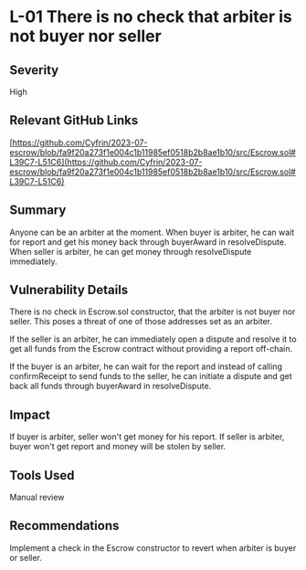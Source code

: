 # L-01 There is no check that arbiter is not buyer nor seller

## Severity

High

## Relevant GitHub Links

[https://github.com/Cyfrin/2023-07-escrow/blob/fa9f20a273f1e004c1b11985ef0518b2b8ae1b10/src/Escrow.sol#L39C7-L51C6](https://github.com/Cyfrin/2023-07-escrow/blob/fa9f20a273f1e004c1b11985ef0518b2b8ae1b10/src/Escrow.sol#L39C7-L51C6)

## Summary

Anyone can be an arbiter at the moment. When buyer is arbiter, he can wait for report and get his money back through buyerAward in resolveDispute. When seller is arbiter, he can get money through resolveDispute immediately.

## Vulnerability Details

There is no check in Escrow.sol constructor, that the arbiter is not buyer nor seller. This poses a threat of one of those addresses set as an arbiter.

If the seller is an arbiter, he can immediately open a dispute and resolve it to get all funds from the Escrow contract without providing a report off-chain.

If the buyer is an arbiter, he can wait for the report and instead of calling confirmReceipt to send funds to the seller, he can initiate a dispute and get back all funds through buyerAward in resolveDispute.

## Impact

If buyer is arbiter, seller won't get money for his report. If seller is arbiter, buyer won't get report and money will be stolen by seller.

## Tools Used

Manual review

## Recommendations

Implement a check in the Escrow constructor to revert when arbiter is buyer or seller.